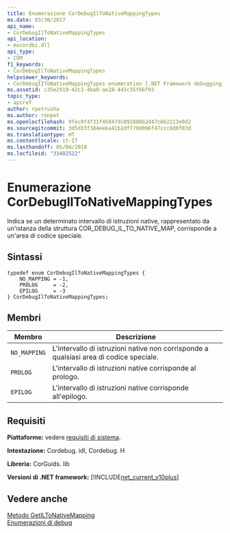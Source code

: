 ```yaml
---
title: Enumerazione CorDebugIlToNativeMappingTypes
ms.date: 03/30/2017
api_name:
- CorDebugIlToNativeMappingTypes
api_location:
- mscordbi.dll
api_type:
- COM
f1_keywords:
- CorDebugIlToNativeMappingTypes
helpviewer_keywords:
- CorDebugIIToNativeMappingTypes enumeration [.NET Framework debugging]
ms.assetid: c35e2919-42c3-4ba0-ae28-443c35f66f93
topic_type:
- apiref
author: rpetrusha
ms.author: ronpet
ms.openlocfilehash: 9fec0f4f31f45847dc092808b2d47c662213e9d2
ms.sourcegitcommit: 3d5d33f384eeba41b2dff79d096f47ccc8d8f03d
ms.translationtype: HT
ms.contentlocale: it-IT
ms.lasthandoff: 05/04/2018
ms.locfileid: "33402522"
---
```

# <a name="cordebugiltonativemappingtypes-enumeration"></a>Enumerazione CorDebugIlToNativeMappingTypes
Indica se un determinato intervallo di istruzioni native, rappresentato da un'istanza della struttura COR_DEBUG_IL_TO_NATIVE_MAP, corrisponde a un'area di codice speciale.  
  
## <a name="syntax"></a>Sintassi  
  
```  
typedef enum CorDebugIlToNativeMappingTypes {  
    NO_MAPPING = -1,  
    PROLOG     = -2,  
    EPILOG     = -3  
} CorDebugIlToNativeMappingTypes;  
```  
  
## <a name="members"></a>Membri  
  
|Membro|Descrizione|  
|------------|-----------------|  
|`NO_MAPPING`|L'intervallo di istruzioni native non corrisponde a qualsiasi area di codice speciale.|  
|`PROLOG`|L'intervallo di istruzioni native corrisponde al prologo.|  
|`EPILOG`|L'intervallo di istruzioni native corrisponde all'epilogo.|  
  
## <a name="requirements"></a>Requisiti  
 **Piattaforme:** vedere [requisiti di sistema](../../../../docs/framework/get-started/system-requirements.md).  
  
 **Intestazione:** Cordebug. idl, Cordebug. H  
  
 **Libreria:** CorGuids. lib  
  
 **Versioni di .NET framework:** [!INCLUDE[net_current_v10plus](../../../../includes/net-current-v10plus-md.md)]  
  
## <a name="see-also"></a>Vedere anche  
 [Metodo GetILToNativeMapping](../../../../docs/framework/unmanaged-api/debugging/icordebugcode-getiltonativemapping-method.md)  
 [Enumerazioni di debug](../../../../docs/framework/unmanaged-api/debugging/debugging-enumerations.md)
